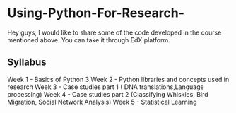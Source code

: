 # Using-Python-For-Research-
Hey guys, I would like to share some of the code developed in the course mentioned above.  You can take it through EdX platform.  


## Syllabus

Week 1 - Basics of Python 3 
Week 2 - Python libraries and concepts used in research 
Week 3 - Case studies part 1 ( DNA translations,Language processing) 
Week 4 - Case studies part 2 (Classifying Whiskies, Bird Migration, Social Network Analysis) 
Week 5 - Statistical Learning 
